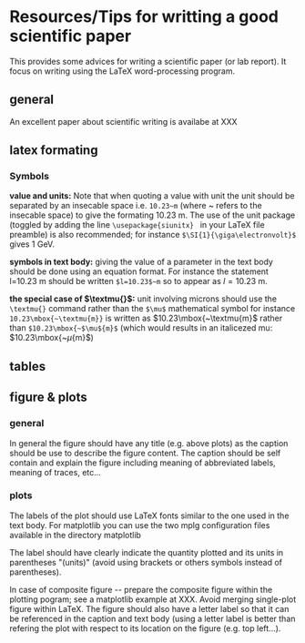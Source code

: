 # Resources/Tips for writting a good scientific paper
This provides some advices for writing a scientific paper (or lab report). It focus on writing using the LaTeX word-processing program. 

## general
An excellent paper about scientific writing is availabe at XXX


## latex formating

### Symbols
**value and units:** Note that when quoting a value with unit the unit should be separated by an insecable space i.e. ```10.23~m``` (where ~ refers to the insecable space) to give the formating $10.23\mbox{~m}$. The use of the unit package (toggled by adding the line ```\usepackage{siunitx}
``` in your LaTeX file preamble) is also recommended; for instance ```$\SI{1}{\giga\electronvolt}$``` gives $1\mbox{~GeV}$.

**symbols in text body:** giving the value of a parameter in the text body should be done using an equation format. For instance the statement l=10.23 m should be written  ```$l=10.23$~m``` so to appear as $l=10.23\mbox{~m}$. 

**the special case of $\textmu{}$:** unit involving microns should use the ```\textmu{}``` command rather than the ```$\mu$``` mathematical symbol for instance ```10.23\mbox{~\textmu{m}}``` is written as $10.23\mbox{~\textmu{m}$ rather than ```$10.23\mbox{~$\mu${m}$``` (which would results in an italicezed mu: $10.23\mbox{~$\mu${m}$)

## tables

## figure & plots
### general
In general the figure should have any title (e.g. above plots) as the caption should be use to describe the figure content. The caption should be self contain and explain the figure including meaning of abbreviated labels, meaning of traces, etc...

### plots
The labels of the plot should use LaTeX fonts similar to the one used in the text body. For matplotlib you can use the two mplg configuration files available in the directory matplotlib 

The label should have clearly indicate the quantity plotted and its units in parentheses "(units)" (avoid using brackets or others symbols instead of parentheses). 

In case of composite figure -- prepare the composite figure within the plotting pogram; see a matplotlib example at XXX. Avoid merging single-plot figure within LaTeX. The figure should also have a letter label so that it can be referenced in the caption and text body (using a letter label is better than refering the plot with respect to its location on the figure (e.g. top left...). 
